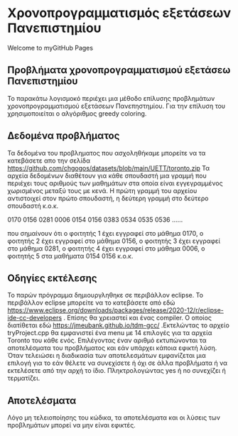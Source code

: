 # Χρονοπρογραμματισμός εξετάσεων Πανεπιστημίου
Welcome to myGitHub Pages

## Προβλήματα χρονοπρογραμματισμού εξετάσεω Πανεπιστημίου
 Το παρακάτω λογισμοκό περιέχει μια μέθοδο επίλυσης προβλημάτων χρονοπρογραμματισμού εξετάσεων Πανεπηστημίου. Για την επίλυση του χρησιμοποιείται ο αλγόριθμος greedy coloring.
 
 ## Δεδομένα προβλήματος
 Τα δεδομένα του προβληματος που ασχοληθήκαμε μπορείτε να τα κατεβάσετε απο την σελίδα https://github.com/chgogos/datasets/blob/main/UETT/toronto.zip 
 Τα αρχεία δεδομένων διαθέτουν για κάθε σπουδαστή μια γραμμή που περιέχει τους αριθμούς των μαθημάτων στα οποία είναι εγγεγραμμένος χωρισμένος μεταξύ τους με κενά. Η πρώτη γραμμή του αρχείου αντιστοιχεί στον πρώτο σπουδαστή, η δεύτερη γραμμή στο δεύτερο σπουδαστή κ.ο.κ.
 
0170
0156
0281
0006 
0154 0156
0383
0534 0535 0536
……

που σημαίνουν ότι ο φοιτητής 1 έχει εγγραφεί στο μάθημα 0170, ο φοιτητής 2 έχει εγγραφεί στο μάθημα 0156, ο φοιτητής 3 έχει εγγραφεί στο μάθημα 0281, ο φοιτητής 4 έχει εγγραφεί στο μάθημα 0006, ο φοιτητής 5 στα μαθήματα 0154 0156 κ.ο.κ.

## Οδηγίες εκτέλεσης
Το παρών πρόγραμμα δημιουργληθηκε σε περιβάλλον eclipse.
Το περιβάλλον eclipse μπορείτε να το κατεβάσετε από εδώ https://www.eclipse.org/downloads/packages/release/2020-12/r/eclipse-ide-cc-developers .
Επίσης θα χρειαστεί και ένας compiler. Ο οποίος διατίθεται εδώ https://jmeubank.github.io/tdm-gcc/
.Εκτελώντας το αρχείο tryProject.cpp θα εμφανιστεί ένα menu με 14 επιλογές για τα αρχεία Toronto του κάθε ενός. Επιλέγοντας έναν αριθμό εκτυπώνονται τα αποτελέσματα του προβλήματος και εάν υπάρχει κάποια εφικτή λύση.
Όταν τελειώσει η διαδικασία των αποτελεσμάτων εμφανίζεται μια επιλογή για το εάν θέλετε να συνεχίσετε ή όχι σε άλλα προβλήματα ή να εκτελέσετε από την αρχή το ίδιο. Πληκτρολογώντας yes ή no συνεχίζει ή τερματίζει.

## Αποτελέσματα
Λόγο μη τελειοποίησης του κώδικα, τα αποτελέσματα και οι λύσεις των προβλημάτων μπορεί να μην είναι εφικτές.
